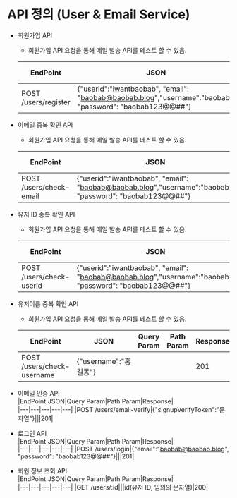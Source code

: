 # API 정의 (User & Email Service)
- 회원가입 API  
  - 회원가입 API 요청을 통해 메일 발송 API를 테스트 할 수 있음.  
  
  |EndPoint|JSON|Query Param|Path Param|Response|  
  |---|---|---|---|---|
  |POST /users/register|{"userid":"iwantbaobab", "email": "baobab@baobab.blog","username":"baobab", "password": "baobab123@@##"}|||201|  

- 이메일 중복 확인 API  
  - 회원가입 API 요청을 통해 메일 발송 API를 테스트 할 수 있음.  
  
  |EndPoint|JSON|Query Param|Path Param|Response|  
  |---|---|---|---|---|
  |POST /users/check-email|{"userid":"iwantbaobab", "email": "baobab@baobab.blog","username":"baobab", "password": "baobab123@@##"}|||201|

- 유저 ID 중복 확인 API  
  - 회원가입 API 요청을 통해 메일 발송 API를 테스트 할 수 있음.  
  
  |EndPoint|JSON|Query Param|Path Param|Response|  
  |---|---|---|---|---|
  |POST /users/check-userid|{"userid":"iwantbaobab", "email": "baobab@baobab.blog","username":"baobab", "password": "baobab123@@##"}|||201|


- 유저이름 중복 확인 API  
  - 회원가입 API 요청을 통해 메일 발송 API를 테스트 할 수 있음.  
  
  |EndPoint|JSON|Query Param|Path Param|Response|  
  |---|---|---|---|---|
  |POST /users/check-username|{"username":"홍길동"}|||201|
  
- 이메일 인증 API  
  |EndPoint|JSON|Query Param|Path Param|Response|  
  |---|---|---|---|---|
  |POST /users/email-verify|{"signupVerifyToken":"문자열"}|||201|      
  
- 로그인 API  
  |EndPoint|JSON|Query Param|Path Param|Response|  
  |---|---|---|---|---|
  |POST /users/login|{"email":"baobab@baobab.blog", "password": "baobab123@@##"}|||201|  

- 회원 정보 조회 API  
  |EndPoint|JSON|Query Param|Path Param|Response|  
  |---|---|---|---|---|
  |GET /users/:id|||id(유저 ID, 임의의 문자열)|200|      